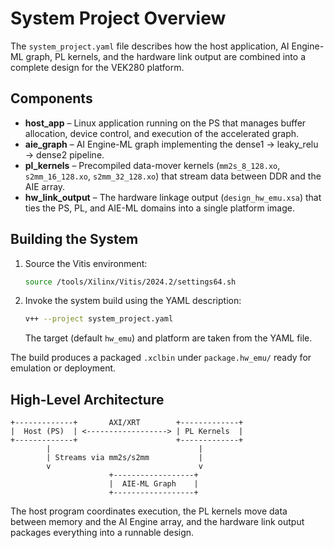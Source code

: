 # System Project Overview

The `system_project.yaml` file describes how the host application, AI Engine-ML graph, PL kernels, and the hardware link output are combined into a complete design for the VEK280 platform.

## Components

- **host_app** – Linux application running on the PS that manages buffer allocation, device control, and execution of the accelerated graph.
- **aie_graph** – AI Engine-ML graph implementing the dense1 → leaky_relu → dense2 pipeline.
- **pl_kernels** – Precompiled data-mover kernels (`mm2s_8_128.xo`, `s2mm_16_128.xo`, `s2mm_32_128.xo`) that stream data between DDR and the AIE array.
- **hw_link_output** – The hardware linkage output (`design_hw_emu.xsa`) that ties the PS, PL, and AIE-ML domains into a single platform image.

## Building the System

1. Source the Vitis environment:
   ```bash
   source /tools/Xilinx/Vitis/2024.2/settings64.sh
   ```
2. Invoke the system build using the YAML description:
   ```bash
   v++ --project system_project.yaml
   ```
   The target (default `hw_emu`) and platform are taken from the YAML file.

The build produces a packaged `.xclbin` under `package.hw_emu/` ready for emulation or deployment.

## High-Level Architecture

```
+-------------+       AXI/XRT        +-------------+
|  Host (PS)  | <------------------> | PL Kernels  |
+-------------+                      +-------------+
        |                                 |
        | Streams via mm2s/s2mm           |
        v                                 v
                      +------------------+
                      |  AIE-ML Graph    |
                      +------------------+
```

The host program coordinates execution, the PL kernels move data between memory and the AI Engine array, and the hardware link output packages everything into a runnable design.
